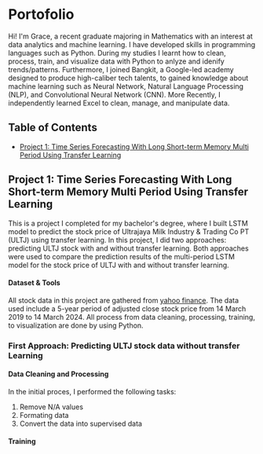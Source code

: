 # Portofolio
Hi! I'm Grace, a recent graduate majoring in Mathematics with an interest at data analytics and machine learning. I have developed skills in programming languages such as Python. During my studies I learnt how to clean, process, train, and visualize data with Python to anlyze and idenify trends/patterns. Furthermore, I joined Bangkit, a Google-led academy designed to produce high-caliber tech talents, to gained knowledge about machine learning such as Neural Network, Natural Language Processing (NLP), and Convolutional Neural Network (CNN). More Recently, I independently learned Excel to clean, manage, and manipulate data. 

## Table of Contents
* [Project 1: Time Series Forecasting With Long Short-term Memory Multi Period Using Transfer Learning](https://github.com/GraceAprilia/Portofolio/edit/main/README.md#project-1-time-series-forecasting-with-long-short-term-memory-multi-period-using-transfer-learning)

## Project 1: Time Series Forecasting With Long Short-term Memory Multi Period Using Transfer Learning

This is a project I completed for my bachelor's degree, where I built LSTM model to predict the stock price of Ultrajaya Milk Industry & Trading Co PT (ULTJ) using transfer learning. In this project, I did two approaches: predicting ULTJ stock with and without transfer learning. Both approaches were used to compare the prediction results of the multi-period LSTM model for the stock price of ULTJ with and without transfer learning.

#### Dataset & Tools

All stock data in this project are gathered from [yahoo finance](https://finance.yahoo.com). The data used include a 5-year period of adjusted close stock price from 14 March 2019 to 14 March 2024. All process from data cleaning, processing, training, to visualization are done by using Python.

### First Approach: Predicting ULTJ stock data without transfer Learning
#### Data Cleaning and Processing 

In the initial proces, I performed the following tasks:
1. Remove N/A values
2. Formating data
3. Convert the data into supervised data

#### Training




